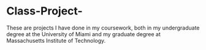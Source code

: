 # Class-Project-
These are projects I have done in my coursework, both in my undergraduate degree at the University of Miami and my graduate degree at Massachusetts Institute of Technology.
